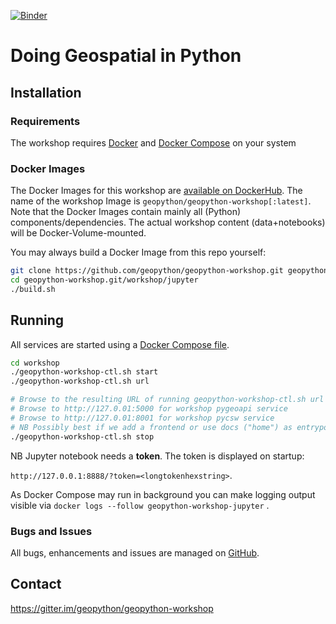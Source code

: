 [![Binder](https://mybinder.org/badge_logo.svg)](https://mybinder.org/v2/gh/geopython/geopython-workshop/master?filepath=workshop%2Fjupyter%2Fcontent%2Fnotebooks%2F01-introduction.ipynb)
# Doing Geospatial in Python

## Installation

### Requirements

The workshop requires [Docker](https://docker.com) 
and [Docker Compose](https://docs.docker.com/compose/) on your system

### Docker Images

The Docker Images for this workshop are [available on DockerHub](https://hub.docker.com/r/geopython/geopython-workshop). 
The name of the workshop Image is `geopython/geopython-workshop[:latest]`.
Note that the Docker Images contain mainly all (Python) components/dependencies. The actual workshop content (data+notebooks) will be
Docker-Volume-mounted.

You may always build a Docker Image from this repo yourself:

```bash
git clone https://github.com/geopython/geopython-workshop.git geopython-workshop.git
cd geopython-workshop.git/workshop/jupyter
./build.sh
```

## Running

All services are started using a [Docker Compose file](workshop/docker-compose.yml).

```bash
cd workshop
./geopython-workshop-ctl.sh start
./geopython-workshop-ctl.sh url

# Browse to the resulting URL of running geopython-workshop-ctl.sh url for workshop Jupyter Notebooks
# Browse to http://127.0.01:5000 for workshop pygeoapi service
# Browse to http://127.0.01:8001 for workshop pycsw service
# NB Possibly best if we add a frontend or use docs ("home") as entrypoint
./geopython-workshop-ctl.sh stop
```

NB Jupyter notebook needs a **token**. The token is displayed on startup:

`http://127.0.0.1:8888/?token=<longtokenhexstring>`.

As Docker Compose may run in background you can make logging 
output visible via `docker logs --follow geopython-workshop-jupyter` .

### Bugs and Issues

All bugs, enhancements and issues are managed 
on [GitHub](https://github.com/geopython/geopython-workshop/issues).

## Contact

https://gitter.im/geopython/geopython-workshop

